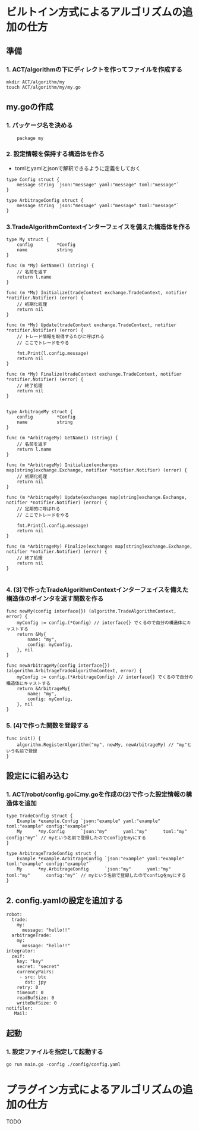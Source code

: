 # ビルトイン方式によるアルゴリズムの追加の仕方

## 準備

### 1. ACT/algorithmの下にディレクトを作ってファイルを作成する

```
mkdir ACT/algorithm/my
touch ACT/algorithm/my/my.go
```
  
## my.goの作成

### 1. パッケージ名を決める

```
    package my
```


### 2. 設定情報を保持する構造体を作る
  - tomlとyamlとjsonで解釈できるように定義をしておく

```
type Config struct {
	message string `json:"message" yaml:"message" toml:"message"`
}

type ArbitrageConfig struct {
	message string `json:"message" yaml:"message" toml:"message"`
}

```

### 3.TradeAlgorithmContextインターフェイスを備えた構造体を作る

```
type My struct {
	config         *Config
	name           string
}

func (m *My) GetName() (string) {
    // 名前を返す
	return l.name
}

func (m *My) Initialize(tradeContext exchange.TradeContext, notifier *notifier.Notifier) (error) {
    // 初期化処理
	return nil
}

func (m *My) Update(tradeContext exchange.TradeContext, notifier *notifier.Notifier) (error) {
    // トレード情報を取得するたびに呼ばれる
    // ここでトレードをやる
    
    fmt.Print(l.config.message)
    return nil
}

func (m *My) Finalize(tradeContext exchange.TradeContext, notifier *notifier.Notifier) (error) {
    // 終了処理
	return nil
}


type ArbitrageMy struct {
	config         *Config
	name           string
}

func (m *ArbitrageMy) GetName() (string) {
    // 名前を返す
	return l.name
}

func (m *ArbitrageMy) Initialize(exchanges map[string]exchange.Exchange, notifier *notifier.Notifier) (error) {
    // 初期化処理
	return nil
}

func (m *ArbitrageMy) Update(exchanges map[string]exchange.Exchange, notifier *notifier.Notifier) (error) {
    // 定期的に呼ばれる
    // ここでトレードをやる
    
    fmt.Print(l.config.message)
    return nil
}

func (m *ArbitrageMy) Finalize(exchanges map[string]exchange.Exchange, notifier *notifier.Notifier) (error) {
    // 終了処理
	return nil
}


```

### 4. (3)で作ったTradeAlgorithmContextインターフェイスを備えた構造体のポインタを返す関数を作る

```
func newMy(config interface{}) (algorithm.TradeAlgorithmContext, error) {
    myConfig := config.(*Config) // interface{} でくるので自分の構造体にキャストする
	return &My{
	    name: "my",
	    config: myConfig,
	}, nil
}

func newArbitrageMy(config interface{}) (algorithm.ArbitrageTradeAlgorithmContext, error) {
    myConfig := config.(*ArbitrageConfig) // interface{} でくるので自分の構造体にキャストする
	return &ArbitrageMy{
	    name: "my",
	    config: myConfig,
	}, nil
}
```

### 5. (4)で作った関数を登録する

```
func init() {
	algorithm.RegisterAlgorithm("my", newMy, newArbitrageMy) // "my"という名前で登録
}
```

## 設定にに組み込む

### 1. ACT/robot/config.goにmy.goを作成の(2)で作った設定情報の構造体を追加

```
type TradeConfig struct {
	Example *example.Config `json:"example" yaml:"example" toml:"example" config:"example"` 
    My      *my.Config      `json:"my"      yaml:"my"      toml:"my"      config:"my"` // myという名前で登録したのでconfigをmyにする
}

type ArbitrageTradeConfig struct {
	Example *example.ArbitrageConfig `json:"example" yaml:"example" toml:"example" config:"example"`
    My      *my.ArbitrageConfig      `json:"my"      yaml:"my"      toml:"my"      config:"my"` // myという名前で登録したのでconfigをmyにする
}

```

## 2. config.yamlの設定を追加する

```
robot:
  trade:
    my:
      message: "hello!!"
  arbitrageTrade:
    my:
      message: "hello!!"
integrator:
  zaif:
    key: "key"
    secret: "secret"
    currencyPairs:
     - src: btc
       dst: jpy
    retry: 0
    timeout: 0
    readBufSize: 0
    writeBufSize: 0
notifiler:
   Mail:
```

## 起動

### 1. 設定ファイルを指定して起動する

```
go run main.go -config ./config/config.yaml
```


# プラグイン方式によるアルゴリズムの追加の仕方

TODO
